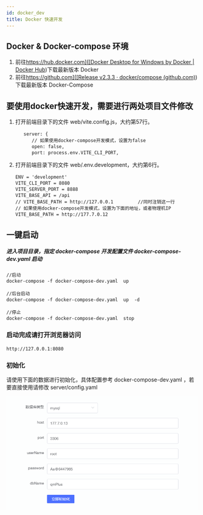 ```yaml
---
id: docker_dev
title: Docker 快速开发
---
```


## Docker   &   Docker-compose 环境

1. 前往[https://hub.docker.com]([Docker Desktop for Windows by Docker | Docker Hub](https://hub.docker.com/editions/community/docker-ce-desktop-windows/))下载最新版本 Docker
2. 前往[https://github.com]([Release v2.3.3 · docker/compose (github.com)](https://github.com/docker/compose/releases/tag/v2.3.3))下载最新版本 Docker-Compose

## 要使用docker快速开发，需要进行两处项目文件修改

1. 打开前端目录下的文件  web/vite.config.js，大约第57行。

   ```
      server: {
         // 如果使用docker-compose开发模式，设置为false
         open: false,
         port: process.env.VITE_CLI_PORT,
   ```

   

2. 打开前端目录下的文件  web/.env.development，大约第6行。

   ```
   ENV = 'development'
   VITE_CLI_PORT = 8080
   VITE_SERVER_PORT = 8888
   VITE_BASE_API = /api
   // VITE_BASE_PATH = http://127.0.0.1         //同时注销这一行
   // 如果使用docker-compose开发模式，设置为下面的地址，或者物理机IP
   VITE_BASE_PATH = http://177.7.0.12             
   ```

   

## 一键启动

#####       进入项目目录，指定 docker-compose 开发配置文件 docker-compose-dev.yaml 启动

```
//启动
docker-compose -f docker-compose-dev.yaml  up

//后台启动
docker-compose -f docker-compose-dev.yaml  up  -d

//停止
docker-compose -f docker-compose-dev.yaml  stop
```

### 启动完成请打开浏览器访问

```
http://127.0.0.1:8080
```

### 初始化

请使用下面的数据进行初始化，具体配置参考 docker-compose-dev.yaml ，若要直接使用请修改 server/config.yaml

![image-20220310173721432](docker_dev.assets/image-20220310173721432.png)

